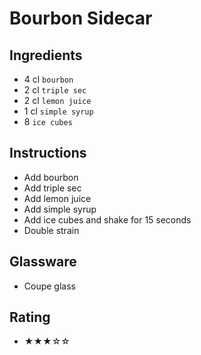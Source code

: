 # Bourbon Sidecar

## Ingredients
- 4 cl `bourbon`
- 2 cl `triple sec`
- 2 cl `lemon juice`
- 1 cl `simple syrup`
- 8 `ice cubes`

## Instructions
- Add bourbon
- Add triple sec
- Add lemon juice
- Add simple syrup
- Add ice cubes and shake for 15 seconds
- Double strain

## Glassware
- Coupe glass

## Rating
- ★★★☆☆